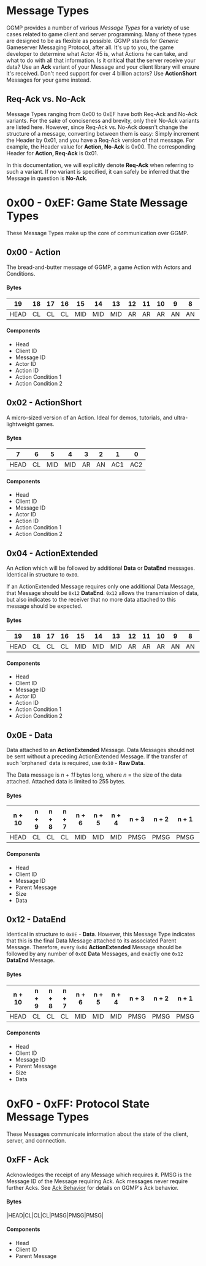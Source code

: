 # Message Types

GGMP provides a number of various *Message Types* for a variety of use cases related to game client and server
 programming. Many of these types are designed to be as flexible as possible. GGMP stands for *Generic* Gameserver 
 Messaging Protocol, after all. It's up to you, the game developer to determine what Actor 45 is, what Actions he can 
 take, and what to do with all that information. Is it critical that the server receive your data? Use an **Ack** variant
 of your Message and your client library will ensure it's received. Don't need support for over 4 billion actors? Use 
 **ActionShort** Messages for your game instead. 
 
## Req-Ack vs. No-Ack

Message Types ranging from 0x00 to 0xEF have both Req-Ack and No-Ack variants. For the sake of conciseness and brevity, only
their No-Ack variants are listed here. However, since Req-Ack vs. No-Ack doesn't change the structure of a message, converting
between them is easy: Simply increment the Header by 0x01, and you have a Req-Ack version of that message. For example, the 
Header value for **Action, No-Ack** is 0x00. The corresponding Header for **Action, Req-Ack** is 0x01. 
  
In this documentation, we will explicitly denote **Req-Ack** when referring to such a variant. If no variant is specified, 
it can safely be inferred that the Message in question is **No-Ack**.

# 0x00 - 0xEF: Game State Message Types

These Message Types make up the core of communication over GGMP. 



## 0x00 - Action
The bread-and-butter message of GGMP, a game Action with Actors and Conditions.

#### Bytes

|19 |18 |17 |16 |15 |14 |13 |12 |11 |10 |9  |8  |7  |6  |5  |4  |3  |2  |1  |0  |
|---|---|---|---|---|---|---|---|---|---|---|---|---|---|---|---|---|---|---|---|
|HEAD|CL|CL |CL |MID|MID|MID|AR |AR |AR |AN |AN |AC1|AC1|AC1|AC1|AC2|AC2|AC2|AC2|

#### Components

* Head 
* Client ID 
* Message ID 
* Actor ID 
* Action ID 
* Action Condition 1 
* Action Condition 2 



## 0x02 - ActionShort
A micro-sized version of an Action. Ideal for demos, tutorials, and ultra-lightweight games.

#### Bytes

|7  |6  |5  |4  |3  |2  |1  |0  |
|---|---|---|---|---|---|---|---|
|HEAD|CL|MID|MID|AR |AN |AC1|AC2|

#### Components

* Head 
* Client ID 
* Message ID 
* Actor ID 
* Action ID 
* Action Condition 1 
* Action Condition 2 



## 0x04 - ActionExtended
An Action which will be followed by additional **Data** or **DataEnd** messages. Identical in structure to `0x00`.

If an ActionExtended Message requires only one additional Data Message, that Message should be `0x12` **DataEnd**. `0x12`
allows the transmission of data, but also indicates to the receiver that no more data attached to this message should be
expected. 

#### Bytes

|19 |18 |17 |16 |15 |14 |13 |12 |11 |10 |9  |8  |7  |6  |5  |4  |3  |2  |1  |0  |
|---|---|---|---|---|---|---|---|---|---|---|---|---|---|---|---|---|---|---|---|
|HEAD|CL|CL |CL |MID|MID|MID|AR |AR |AR |AN |AN |AC1|AC1|AC1|AC1|AC2|AC2|AC2|AC2|

#### Components

* Head 
* Client ID 
* Message ID 
* Actor ID 
* Action ID 
* Action Condition 1 
* Action Condition 2  



## 0x0E - Data
Data attached to an **ActionExtended** Message. Data Messages should not be sent without a preceding ActionExtended 
Message. If the transfer of such 'orphaned' data is required, use `0x10` - **Raw Data**.

The Data message is *n + 11* bytes long, where *n* = the size of the data attached. Attached data is limited to 255 bytes.

#### Bytes

|n + 10 |n + 9 |n + 8 |n + 7 |n + 6 |n + 5 |n + 4 |n + 3 |n + 2 |n + 1 |n |n-1 | ... |
|---|---|---|---|---|---|---|---|---|---|---|---|---|
|HEAD|CL|CL|CL|MID|MID|MID|PMSG|PMSG|PMSG|SIZ|DAT|DAT|

#### Components

* Head
* Client ID
* Message ID
* Parent Message
* Size
* Data



## 0x12 - DataEnd
Identical in structure to `0x0E` - **Data**. However, this Message Type indicates that this is the final Data Message
attached to its associated Parent Message. Therefore, every `0x04` **ActionExtended** Message should be followed by any 
number of `0x0E` **Data** Messages, and exactly one `0x12` **DataEnd** Message.

#### Bytes

|n + 10 |n + 9 |n + 8 |n + 7 |n + 6 |n + 5 |n + 4 |n + 3 |n + 2 |n + 1 |n |n-1 | ... |
|---|---|---|---|---|---|---|---|---|---|---|---|---|
|HEAD|CL|CL|CL|MID|MID|MID|PMSG|PMSG|PMSG|SIZ|DAT|DAT|

#### Components

* Head
* Client ID
* Message ID
* Parent Message
* Size
* Data


# 0xF0 - 0xFF: Protocol State Message Types
 
 These Messages communicate information about the state of the client, server, and connection.
 
## 0xFF - Ack
 Acknowledges the receipt of any Message which requires it. PMSG is the Message ID of the Message requiring Ack. Ack 
 messages never require further Acks. See [Ack Behavior]() for details on GGMP's Ack behavior.
  
#### Bytes

|HEAD|CL|CL|CL|PMSG|PMSG|PMSG|

#### Components
* Head
* Client ID
* Parent Message